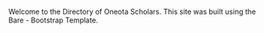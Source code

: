 Welcome to the Directory of Oneota Scholars. This site was built using the Bare - Bootstrap Template.
